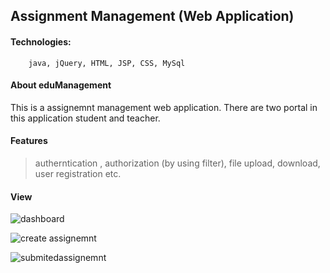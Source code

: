 ## Assignment Management (Web Application)
#### Technologies:

		java, jQuery, HTML, JSP, CSS, MySql
#### About eduManagement

This is a assignemnt management web application. There are two portal in this application student and teacher.

#### Features

 > autherntication , authorization (by using filter), file upload, download, user registration etc.
 #### View
 
 ![dashboard](https://user-images.githubusercontent.com/113931955/191102265-736fc07c-48aa-4c91-8e30-d74d4b4458ea.JPG)


![create assignemnt](https://user-images.githubusercontent.com/113931955/191102307-9b32a982-5a6e-4979-8ee8-44f1089dd016.JPG)

		
![submitedassignemnt](https://user-images.githubusercontent.com/113931955/191102313-25c26b45-a414-4346-9c80-9b54594594ac.JPG)
